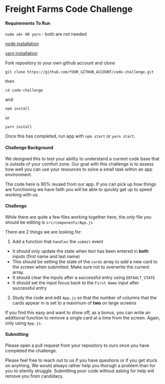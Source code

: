 # Freight Farms Code Challenge

#### Requirements To Run
`node v6+ OR yarn` - both are not needed

[node installation](https://nodejs.org/en/download/)

[yarn installation](https://yarnpkg.com/en/docs/install)

Fork repository to your own github account and clone
```
git clone https://github.com/YOUR_GITHUB_ACCOUNT/code-challenge.git
```
then
```
cd code-challenge
```
and
```
npm install
```
or
```
yarn install
```

Once this has completed, run app with `npm start` or `yarn start`.

#### Challenge Background

We designed this to test your ability to understand a current code base that is outside of your comfort zone. Our goal with this challenge is to assess how well you can use your resources to solve a small task within an app environment.

The code here is 90% reused from our app. If you can pick up how things are functioning we have faith you will be able to quickly get up to speed working with us.

#### Challenge

While there are quite a few files working together here, the _only_ file you should be editing is `src/components/App.js`

There are 2  things we are looking for:

1) Add a function that `handles` the `submit` event

-   It should only update the state when text has been entered in __both__ inputs (first name and last name)
-   This should be setting the state of the `cards` array to _add_ a new card to the screen when submitted. Make sure not to overwrite the current array.
-   It should clear the inputs after a successful entry using `DEFAULT_STATE`
-   It should set the input focus back to the `First Name` input after successful entry

2) Study the code and edit `App.js` so that the number of columns that the cards appear in is set to a maximum of __two__ on large screens

If you find this easy and want to show off, as a bonus, you can write an additional function to remove a single card at a time from the screen. Again, only using `App.js`.

#### Submitting

Please open a pull request from your repository to ours once you have completed the challenge.

Please feel free to reach out to us if you have questions or if you get stuck on anything. We would always rather help you thorugh a problem than for you to silently struggle. Submitting poor code without asking for help will remove you from candidacy.
